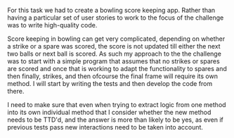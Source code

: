 For this task we had to create a bowling score keeping app. Rather than having a particular set of user stories to work to the focus of the challenge was to write high-quality code.

Score keeping in bowling can get very complicated, depending on whether a strike or a spare was scored,  the score is not updated till either the next two balls or next ball is scored. As such my approach to the the challenge was to start with a simple program that assumes that no strikes or spares are scored and once that is working to adapt the functionality to spares and then finally, strikes, and then ofcourse the final frame will require its own method. I will start by writing the tests and then develop the code from there.  

I need to make sure that even when trying to extract logic from one method into its own individual method that I consider whether the new method needs to be TTD'd, and the answer is more than likely to be yes, as even if previous tests pass new interactions need to be taken into account.